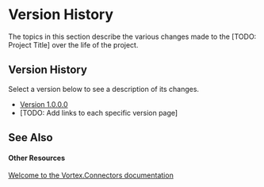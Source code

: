 # Version History

The topics in this section describe the various changes made to the [TODO: Project Title] over the life of the project.



## Version History

Select a version below to see a description of its changes.
&nbsp;<ul><li><a href="63d6e5b0-c081-4815-b656-0f27ec960b1d.md">Version 1.0.0.0</a></li><li>
[TODO: Add links to each specific version page]</li></ul>

## See Also


#### Other Resources
<a href="d558a0bb-be7e-4dc6-9f00-fa3b1eb6875b.md">Welcome to the Vortex.Connectors documentation</a><br />